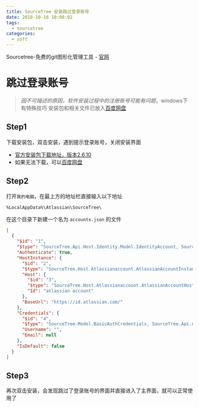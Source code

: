 ```yaml
---
title: SourceTree 安装跳过登录账号
date: 2018-10-16 10:08:02
tags:
  - sourcetree
categories:
  - soft
---
```


Sourcetree-免费的git图形化管理工具 - [官网](https://www.sourcetreeapp.com/)

# 跳过登录账号

> *因不可描述的原因，软件安装过程中的注册账号可能有问题*，windows下有特殊技巧
> 安装包和相关文件已放入[百度网盘](https://yun.baidu.com/s/1kXd9gIoVx_oBHxD2v8WqYw)

<!--More-->

## Step1

下载安装包，双击安装，遇到提示登录账号，关闭安装界面

- [官方安装包下载地址，版本2.6.10](https://downloads.atlassian.com/software/sourcetree/windows/ga/SourceTreeSetup-2.6.10.exe)
- 如果无法下载，可以[百度网盘](https://yun.baidu.com/s/1kXd9gIoVx_oBHxD2v8WqYw)


## Step2
打开`我的电脑`，在最上方的地址栏直接输入以下地址
```
%LocalAppData%\Atlassian\SourceTree\
```
在这个目录下新建一个名为 `accounts.json` 的文件

```json
[
  {
    "$id": "1",
    "$type": "SourceTree.Api.Host.Identity.Model.IdentityAccount, SourceTree.Api.Host.Identity",
    "Authenticate": true,
    "HostInstance": {
      "$id": "2",
      "$type": "SourceTree.Host.Atlassianaccount.AtlassianAccountInstance, SourceTree.Host.AtlassianAccount",
      "Host": {
        "$id": "3",
        "$type": "SourceTree.Host.Atlassianaccount.AtlassianAccountHost, SourceTree.Host.AtlassianAccount",
        "Id": "atlassian account"
      },
      "BaseUrl": "https://id.atlassian.com/"
    },
    "Credentials": {
      "$id": "4",
      "$type": "SourceTree.Model.BasicAuthCredentials, SourceTree.Api.Account",
      "Username": "",
      "Email": null
    },
    "IsDefault": false
  }
]
```

## Step3
再次双击安装，会发现跳过了登录账号的界面并直接进入了主界面，就可以正常使用了
